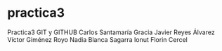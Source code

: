 # practica3
Practica3 GIT y GITHUB
Carlos Santamaría Gracia
Javier Reyes Álvarez
Víctor Giménez Royo
Nadia Blanca Sagarra
Ionut Florin Cercel
